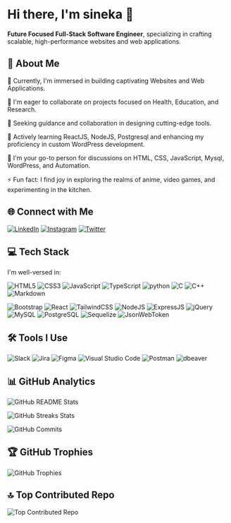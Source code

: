 # Hi there, I'm sineka 👋

**Future Focused Full-Stack Software Engineer**, specializing in crafting scalable, high-performance websites and web applications.

## 💫 About Me

🔭 Currently, I'm immersed in building captivating Websites and Web Applications.

👯 I'm eager to collaborate on projects focused on Health, Education, and Research.

🤝 Seeking guidance and collaboration in designing cutting-edge tools.

🌱 Actively learning ReactJS, NodeJS, Postgresql and enhancing my proficiency in custom WordPress development.

💬 I'm your go-to person for discussions on HTML, CSS, JavaScript, Mysql, WordPress, and Automation.

⚡ Fun fact: I find joy in exploring the realms of anime, video games, and experimenting in the kitchen.

## 🌐 Connect with Me

[![LinkedIn](https://img.shields.io/badge/linkedin-%230077B5.svg?style=for-the-badge&logo=linkedin&logoColor=white)]([https://linkedin.com/in/sinekaRamu](https://www.linkedin.com/in/sineka-ramamoorthy-337943221/)) 
[![Instagram](https://img.shields.io/badge/Instagram-%23E4405F.svg?style=for-the-badge&logo=Instagram&logoColor=white)](https://instagram.com/sinekaRamu)
[![Twitter](https://img.shields.io/badge/Twitter-%231DA1F2.svg?style=for-the-badge&logo=Twitter&logoColor=white)](https://twitter.com/sinekaRamu) 
<!--
[![Stack Overflow](https://img.shields.io/badge/-Stackoverflow-FE7A16?style=for-the-badge&logo=stack-overflow&logoColor=white)](https://stackoverflow.com/users/11249940)
[![Discord](https://img.shields.io/badge/Discord-%235865F2.svg?style=for-the-badge&logo=discord&logoColor=white)](https://discordapp.com/users/890596597610737774) 
[![YouTube](https://img.shields.io/badge/YouTube-%23FF0000.svg?style=for-the-badge&logo=YouTube&logoColor=white)](https://youtube.com/@sinekaRamu)
-->
## 💻 Tech Stack

I'm well-versed in:

![HTML5](https://img.shields.io/badge/html5-%23E34F26.svg?style=for-the-badge&logo=html5&logoColor=white) 
![CSS3](https://img.shields.io/badge/css3-%231572B6.svg?style=for-the-badge&logo=css3&logoColor=white) 
![JavaScript](https://img.shields.io/badge/javascript-%23323330.svg?style=for-the-badge&logo=javascript&logoColor=%23F7DF1E) 
![TypeScript](https://img.shields.io/badge/TypeScript-007ACC?style=for-the-badge&logo=typescript&logoColor=white)
![python](https://img.shields.io/badge/Python-3776AB?style=for-the-badge&logo=python&logoColor=white)
![C](https://img.shields.io/badge/C-00599C?style=for-the-badge&logo=c&logoColor=white)
![C++](https://img.shields.io/badge/C%2B%2B-00599C?style=for-the-badge&logo=c%2B%2B&logoColor=white)
![Markdown](https://img.shields.io/badge/markdown-%23000000.svg?style=for-the-badge&logo=markdown&logoColor=white) 
<!--
![WordPress](https://img.shields.io/badge/WordPress-%23117AC9.svg?style=for-the-badge&logo=WordPress&logoColor=white) 
![Shopify](https://img.shields.io/badge/Shopify-%234ea94b.svg?style=for-the-badge&logo=shopify&logoColor=white) 
![PHP](https://img.shields.io/badge/php-%23777BB4.svg?style=for-the-badge&logo=php&logoColor=white)
![Next JS](https://img.shields.io/badge/Next-black?style=for-the-badge&logo=next.js&logoColor=white)
![MongoDB](https://img.shields.io/badge/MongoDB-%234ea94b.svg?style=for-the-badge&logo=mongodb&logoColor=white)
![MicrosoftSQLServer](https://img.shields.io/badge/Microsoft%20SQL%20Sever-CC2927?style=for-the-badge&logo=microsoft%20sql%20server&logoColor=white) 
-->
![Bootstrap](https://img.shields.io/badge/bootstrap-%23563D7C.svg?style=for-the-badge&logo=bootstrap&logoColor=white) 
![React](https://img.shields.io/badge/react-%2320232a.svg?style=for-the-badge&logo=react&logoColor=%2361DAFB)
![TailwindCSS](https://img.shields.io/badge/tailwindcss-%2338B2AC.svg?style=for-the-badge&logo=tailwind-css&logoColor=white) 
![NodeJS](https://img.shields.io/badge/node.js-6DA55F?style=for-the-badge&logo=node.js&logoColor=white) 
![ExpressJS](https://img.shields.io/badge/Express.js-404D59?style=for-the-badge)
![jQuery](https://img.shields.io/badge/jQuery-0769AD?style=for-the-badge&logo=jquery&logoColor=white)
![MySQL](https://img.shields.io/badge/mysql-%2300f.svg?style=for-the-badge&logo=mysql&logoColor=white) 
![PostgreSQL](https://img.shields.io/badge/PostgreSQL-316192?style=for-the-badge&logo=postgresql&logoColor=white)
![Sequelize](https://img.shields.io/badge/sequelize-323330?style=for-the-badge&logo=sequelize&logoColor=blue)
![JsonWebToken](https://img.shields.io/badge/json%20web%20tokens-323330?style=for-the-badge&logo=json-web-tokens&logoColor=pink)

## 🛠️ Tools I Use

<!--[Adobe XD](https://img.shields.io/badge/Adobe%20XD-470137?style=for-the-badge&logo=Adobe%20XD&logoColor=#FF61F6)
![Adobe Photoshop](https://img.shields.io/badge/adobephotoshop-%2331A8FF.svg?style=for-the-badge&logo=adobephotoshop&logoColor=white) ![Trello](https://img.shields.io/badge/Trello-%23026AA7.svg?style=for-the-badge&logo=Trello&logoColor=white)
![Notion](https://img.shields.io/badge/Notion-%23000000.svg?style=for-the-badge&logo=notion&logoColor=white) 
-->
![Slack](https://img.shields.io/badge/Slack-4A154B?style=for-the-badge&logo=slack&logoColor=white) 
![Jira](https://img.shields.io/badge/jira-%230A0FFF.svg?style=for-the-badge&logo=jira&logoColor=white)
![Figma](https://img.shields.io/badge/figma-%23F24E1E.svg?style=for-the-badge&logo=figma&logoColor=white)
![Visual Studio Code](https://img.shields.io/badge/Visual%20Studio%20Code-0078d7.svg?style=for-the-badge&logo=visual-studio-code&logoColor=white) 
![Postman](https://img.shields.io/badge/Postman-FF6C37?style=for-the-badge&logo=postman&logoColor=white)
![dbeaver](https://img.shields.io/badge/DBeaver-06c?style=for-the-badge&logo=dbeaver&logoColor=white)

## 📊 GitHub Analytics

![GitHub README Stats](https://github-readme-stats.vercel.app/api?username=sinekaRamu&theme=dark&hide_border=false&include_all_commits=true&count_private=true)

![GitHub Streaks Stats](https://github-readme-streak-stats.herokuapp.com/?user=sinekaRamu&theme=dark&hide_border=false)

![GitHub Commits](https://github-readme-stats.vercel.app/api/top-langs/?username=sinekaRamu&theme=dark&hide_border=false&include_all_commits=true&count_private=true&layout=compact)

## 🏆 GitHub Trophies

![GitHub Trophies](https://github-profile-trophy.vercel.app/?username=sinekaRamu&theme=radical&no-frame=false&no-bg=true&margin-w=4)

## 🔝 Top Contributed Repo

![Top Contributed Repo](https://github-contributor-stats.vercel.app/api?username=sinekaRamu&limit=5&theme=dark&combine_all_yearly_contributions=true)
